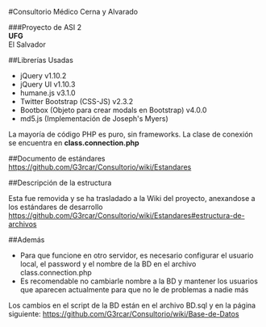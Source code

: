 #Consultorio Médico Cerna y Alvarado

###Proyecto de ASI 2 <br>
**UFG** <br>
El Salvador


##Librerías Usadas

* jQuery v1.10.2
* jQuery UI v1.10.3
* humane.js v3.1.0
* Twitter Bootstrap (CSS-JS) v2.3.2
* Bootbox (Objeto para crear modals en Bootstrap) v4.0.0
* md5.js (Implementación de Joseph's Myers)

La mayoría de código PHP es puro, sin frameworks. La clase de conexión se encuentra en **class.connection.php**

##Documento de estándares
https://github.com/G3rcar/Consultorio/wiki/Estandares

##Descripción de la estructura

Esta fue removida y se ha trasladado a la Wiki del proyecto, anexandose a los estándares de desarrollo
https://github.com/G3rcar/Consultorio/wiki/Estandares#estructura-de-archivos



##Además

* Para que funcione en otro servidor, es necesario configurar el usuario local, el password y el nombre de la BD en el archivo class.connection.php
* Es recomendable no cambiarle nombre a la BD y mantener los usuarios que aparecen actualmente para que no le de problemas a nadie más

Los cambios en el script de la BD están en el archivo BD.sql y en la página siguiente:
https://github.com/G3rcar/Consultorio/wiki/Base-de-Datos
